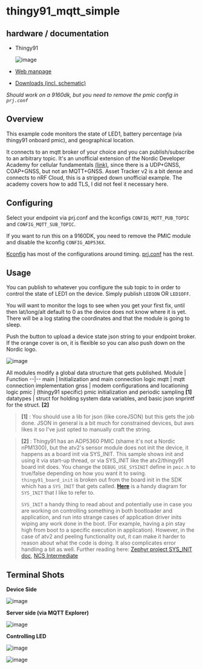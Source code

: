 # thingy91_mqtt_simple

## hardware / documentation
- Thingy91
  
  ![image](https://github.com/droidecahedron/thingy91_adp5360_simple/assets/63935881/22f5c0fe-d8a3-462c-ace9-84259d406d86)

- [Web manpage](https://docs.nordicsemi.com/category/thingy91-category)
- [Downloads (incl. schematic)](https://www.nordicsemi.com/Products/Development-hardware/Nordic-Thingy-91/Download)

*Should work on a 9160dk, but you need to remove the pmic config in `prj.conf`*

## Overview
This example code monitors the state of LED1, battery percentage (via thingy91 onboard pmic), and geographical location.

It connects to an mqtt broker of your choice and you can publish/subscribe to an arbitrary topic. It's an unofficial extension of the Nordic Developer Academy for cellular fundamentals [(link)](https://academy.nordicsemi.com/courses/cellular-iot-fundamentals), since there is a UDP+GNSS, COAP+GNSS, but not an MQTT+GNSS. Asset Tracker v2 is a bit dense and connects to nRF Cloud, this is a stripped down unofficial example. The academy covers how to add TLS, I did not feel it necessary here.

## Configuring
Select your endpoint via prj.conf and the kconfigs `CONFIG_MQTT_PUB_TOPIC` and `CONFIG_MQTT_SUB_TOPIC`.

If you want to run this on a 9160DK, you need to remove the PMIC module and disable the kconfig `CONFIG_ADP536X`.

[Kconfig](https://github.com/droidecahedron/thingy91_mqtt_simple/blob/main/Kconfig) has most of the configurations around timing.
[prj.conf](https://github.com/droidecahedron/thingy91_mqtt_simple/blob/main/prj.conf) has the rest.


##  Usage

You can publish to whatever you configure the sub topic to in order to control the state of LED1 on the device. Simply publish `LED1ON` OR `LED1OFF`.

You will want to monitor the logs to see when you get your first fix, until then lat/long/alt default to 0 as the device does not know where it is yet. There will be a log stating the coordinates and that the module is going to sleep.

Push the button to upload a device state json string to your endpoint broker. If the orange cover is on, it is flexible so you can also push down on the Nordic logo.

![image](https://github.com/user-attachments/assets/7f5871e3-0b26-4e75-9673-72441118c226)


All modules modify a global data structure that gets published.
Module | Function
--|--
main | Initialization and main connection logic
mqtt | mqtt connection implementation
gnss | modem configurations and locationing logic
pmic | (thingy91 specific) pmic initialization and periodic sampling **[1]**
datatypes | struct for holding system data variables, and basic json snprintf for the struct. **[2]**

> **[1]** :  You should use a lib for json (like coreJSON) but this gets the job done. JSON in general is a bit much for constrained devices, but aws likes it so I've just opted to manually craft the string.

> **[2]** : Thingy91 has an ADP5360 PMIC (shame it's not a Nordic nPM1300), but the atv2's sensor module does not init the device, it happens as a board init via SYS_INIT. This sample shows init and using it via start-up thread, or via SYS_INIT like the atv2/thingy91 board init does.
> You change the `DEBUG_USE_SYSINIT` define in `pmic.h` to true/false depending on how you want it to swing. `thingy91_board_init` is broken out from the board init in the SDK which has a `SYS_INIT` that gets called. [**Here**](https://github.com/droidecahedron/thingy91_adp5360_simple/assets/63935881/9b8076cf-b1c9-422e-8dfe-1ba4d923207c) is a handy diagram for `SYS_INIT` that I like to refer to.
> 
> `SYS_INIT` a handy thing to read about and potentially use in case you are working on controlling something in both bootloader and application, and run into strange cases of application driver inits wiping any work done in the boot. (For example, having a pin stay high from boot to a specific execution in application). However, in the case of atv2 and peeling functionality out, it can make it harder to reason about what the code is doing. It also complicates error handling a bit as well.
> Further reading here: [Zephyr project SYS_INIT doc](https://docs.zephyrproject.org/latest/doxygen/html/group__sys__init.html), [NCS Intermediate](https://academy.nordicsemi.com/courses/nrf-connect-sdk-intermediate/lessons/lesson-1-zephyr-rtos-advanced/topic/boot-up-sequence-execution-context/)

## Terminal Shots

**Device Side**

![image](https://github.com/user-attachments/assets/2db4bb38-33f3-4d79-b82e-be78ffd139d2)

**Server side (via MQTT Explorer)**

![image](https://github.com/user-attachments/assets/17ae83d8-2224-4c96-8cff-e0c70c3f626e)

**Controlling LED**

![image](https://github.com/user-attachments/assets/d0f21db9-60b3-41bb-bd54-b10dfb08b031)

![image](https://github.com/user-attachments/assets/82115deb-b2e4-48bc-bc44-4949ad5d17e7)

